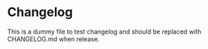 # Changelog

This is a dummy file to test changelog and should be replaced with CHANGELOG.md when release.

